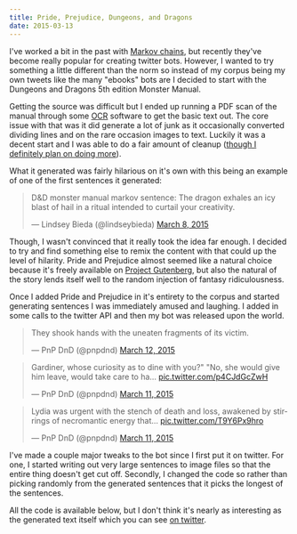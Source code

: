 ```yaml
---
title: Pride, Prejudice, Dungeons, and Dragons
date: 2015-03-13
---
```


I've worked a bit in the past with [Markov chains](http://rarlindseysmash.com/posts/2009-11-21-making-sense-and-nonsense-of-markov-chains), but recently they've become really popular for creating twitter bots. However, I wanted to try something a little different than the norm so instead of my corpus being my own tweets like the many "ebooks" bots are I decided to start with the Dungeons and Dragons 5th edition Monster Manual. 

Getting the source was difficult but I ended up running a PDF scan of the manual through some [OCR](http://en.wikipedia.org/wiki/Optical_character_recognition) software to get the basic text out. The core issue with that was it did generate a lot of junk as it occasionally converted dividing lines and on the rare occasion images to text. Luckily it was a decent start and I was able to do a fair amount of cleanup ([though I definitely plan on doing more](https://github.com/LindseyB/pride-prejudice-dungeons-dragons/issues/1)).

What it generated was fairly hilarious on it's own with this being an example of one of the first sentences it generated: 

<blockquote class="twitter-tweet" lang="en"><p>D&amp;D monster manual markov sentence:&#10;&#10;The dragon exhales an icy blast of hail in a ritual intended to curtail your creativity.</p>&mdash; Lindsey Bieda (@lindseybieda) <a href="https://twitter.com/lindseybieda/status/574624377402081280">March 8, 2015</a></blockquote>
<script async src="//platform.twitter.com/widgets.js" charset="utf-8"></script>

Though, I wasn't convinced that it really took the idea far enough. I decided to try and find something else to remix the content with that could up the level of hilarity. Pride and Prejudice almost seemed like a natural choice because it's freely available on [Project Gutenberg](http://www.gutenberg.org/), but also the natural of the story lends itself well to the random injection of fantasy ridiculousness.

Once I added Pride and Prejudice in it's entirety to the corpus and started generating sentences I was immediately amused and laughing. I added in some calls to the twitter API and then my bot was released upon the world.

<blockquote class="twitter-tweet" lang="en"><p>They shook hands with the uneaten fragments of its victim.</p>&mdash; PnP DnD (@pnpdnd) <a href="https://twitter.com/pnp_dnd/status/575976980283301888">March 12, 2015</a></blockquote>
<script async src="//platform.twitter.com/widgets.js" charset="utf-8"></script>


<blockquote class="twitter-tweet" lang="en">
	<p>Gardiner, whose curiosity as to dine with you?&quot; &quot;No, she would give him leave, would take care to ha... 
	<a href="http://t.co/p4CJdGcZwH">pic.twitter.com/p4CJdGcZwH</a>
	</p>&mdash; PnP DnD (@pnpdnd) 
	<a href="https://twitter.com/pnp_dnd/status/575765561780666368">March 11, 2015</a>
	</blockquote>
<script async src="//platform.twitter.com/widgets.js" charset="utf-8"></script>


<blockquote class="twitter-tweet" lang="en"><p>Lydia was urgent with the stench of death and loss, awakened by stirrings of necromantic energy that... <a href="http://t.co/T9Y6Px9hro">pic.twitter.com/T9Y6Px9hro</a></p>&mdash; PnP DnD (@pnpdnd) <a href="https://twitter.com/pnp_dnd/status/575535026613387264">March 11, 2015</a></blockquote>
<script async src="//platform.twitter.com/widgets.js" charset="utf-8"></script>

I've made a couple major tweaks to the bot since I first put it on twitter. For one, I started writing out very large sentences to image files so that the entire thing doesn't get cut off. Secondly, I changed the code so rather than picking randomly from the generated sentences that it picks the longest of the sentences.

All the code is available below, but I don't think it's nearly as interesting as the generated text itself which you can see [on twitter](https://twitter.com/pnp_dnd).


<div class="github-widget" data-repo="LindseyB/pride-prejudice-dungeons-dragons"></div>